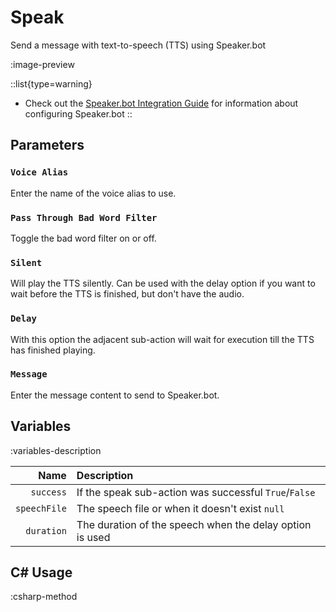 # Speak
Send a message with text-to-speech (TTS) using Speaker.bot

:image-preview

::list{type=warning}
- Check out the [Speaker.bot Integration Guide](/guide/integrations/speakerbot) for information about configuring Speaker.bot
::

## Parameters
### `Voice Alias`
Enter the name of the voice alias to use.

### `Pass Through Bad Word Filter`
Toggle the bad word filter on or off.

### `Silent`
Will play the TTS silently. Can be used with the delay option if you want to wait before the TTS is finished, but don't have the audio.

### `Delay`
With this option the adjacent sub-action will wait for execution till the TTS has finished playing.

### `Message`
Enter the message content to send to Speaker.bot.

## Variables
:variables-description

Name | Description
----:|:------------
`success` | If the speak sub-action was successful `True`/`False`
`speechFile` | The speech file or when it doesn't exist `null`
`duration` | The duration of the speech when the delay option is used

## C# Usage
:csharp-method